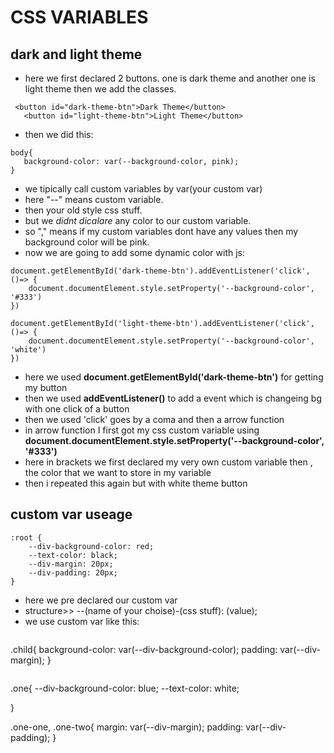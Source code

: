   # CSS VARIABLES
  ## dark and light theme
 * here we first declared 2 buttons. one is dark theme and another one is light theme
 then we add the classes.
 ```
  <button id="dark-theme-btn">Dark Theme</button>
    <button id="light-theme-btn">Light Theme</button>
 ```
 * then we did this:
 ```
body{
    background-color: var(--background-color, pink);
}
 
 ```
 * we tipically call custom variables by var(your custom var)
 * here "--" means custom variable.
 * then your old style css stuff.
 * but we *didnt dicalare* any color to our custom variable.
 * so "," means if my custom variables dont have any values then my background color will be pink.
 * now we are going to add some dynamic color with js:
  
```
document.getElementById('dark-theme-btn').addEventListener('click', ()=> {
    document.documentElement.style.setProperty('--background-color', '#333')
})

document.getElementById('light-theme-btn').addEventListener('click', ()=> {
    document.documentElement.style.setProperty('--background-color', 'white')
})
```

* here we used **document.getElementById('dark-theme-btn')** for getting my button
* then we used **addEventListener()** to add a event which is changeing bg with one click of a button
* then we used 'click' goes by a coma and then a arrow function
* in arrow function I first got my css custom variable using **document.documentElement.style.setProperty('--background-color', '#333')**
* here in brackets we first declared my very own custom variable then , the color that we want to store in my variable
* then i repeated this again but with white theme button

## custom var useage

```
:root {
    --div-background-color: red;
    --text-color: black;
    --div-margin: 20px;
    --div-padding: 20px;
}
```
* here we pre declared our custom var
* structure>> --(name of your choise)-(css stuff): (value);
* we use custom var like this:
  ```
.child{
    background-color: var(--div-background-color);
    padding: var(--div-margin);
}
  ```
  ```
.one{
    --div-background-color: blue;
    --text-color: white;

}

.one-one, .one-two{
    margin: var(--div-margin);
    padding: var(--div-padding);
}
  ``` 

